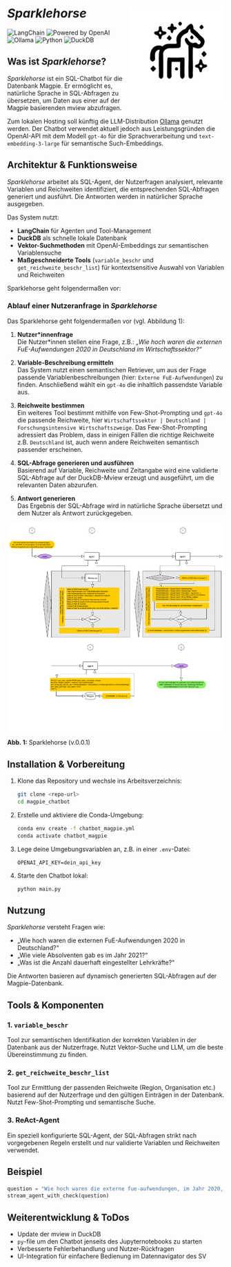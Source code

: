 # *Sparklehorse* <img src="img/sparklehorse_logo.svg" align="right" height="218" alt="Sparklehorse Logo" />

![LangChain](https://img.shields.io/badge/Powered%20by-LangChain-blue)
![Powered by OpenAI](https://img.shields.io/badge/Powered%20by-OpenAI-%23412991?logo=openai&logoColor=white)
![Ollama](https://img.shields.io/badge/Ollama-LLM%20Integration-orange)
![Python](https://img.shields.io/badge/Developed%20with-Python-yellow)
![DuckDB](https://img.shields.io/badge/Fast%20Queries-DuckDB-green)

## Was ist *Sparklehorse*?

*Sparklehorse* ist ein SQL-Chatbot für die Datenbank Magpie. Er ermöglicht es, natürliche Sprache in SQL-Abfragen zu übersetzen, um Daten aus einer auf der Magpie basierenden mview abzufragen. 

Zum lokalen Hosting soll künftig die LLM-Distribution [Ollama](https://ollama.com/) genutzt werden. Der Chatbot verwendet aktuell jedoch aus Leistungsgründen die OpenAI-API mit dem Modell `gpt-4o` für die Sprachverarbeitung und `text-embedding-3-large` für semantische Such-Embeddings.

## Architektur & Funktionsweise

*Sparklehorse* arbeitet als SQL-Agent, der Nutzerfragen analysiert, relevante Variablen und Reichweiten identifiziert, die entsprechenden SQL-Abfragen generiert und ausführt. Die Antworten werden in natürlicher Sprache ausgegeben.

Das System nutzt:

- **LangChain** für Agenten und Tool-Management
- **DuckDB** als schnelle lokale Datenbank
- **Vektor-Suchmethoden** mit OpenAI-Embeddings zur semantischen Variablensuche
- **Maßgeschneiderte Tools** (`variable_beschr` und `get_reichweite_beschr_list`) für kontextsensitive Auswahl von Variablen und Reichweiten

Sparklehorse geht folgendermaßen vor: 

### Ablauf einer Nutzeranfrage in *Sparklehorse*

Das Sparklehorse geht folgendermaßen vor (vgl. Abbildung 1): 

1. **Nutzer\*innenfrage**  
   Die Nutzer\*innen stellen eine Frage, z.B.: 
   _„Wie hoch waren die externen FuE-Aufwendungen 2020 in Deutschland im Wirtschaftssektor?“_

2. **Variable-Beschreibung ermitteln**  
   Das System nutzt einen semantischen Retriever, um aus der Frage passende Variablenbeschreibungen (hier: `Externe FuE-Aufwendungen`) zu finden. Anschließend wählt ein `gpt-4o` die inhaltlich passendste Variable aus.

3. **Reichweite bestimmen**  
      Ein weiteres Tool bestimmt mithilfe von Few-Shot-Prompting und `gpt-4o` die passende Reichweite, hier `Wirtschaftssektor | Deutschland | Forschungsintensive Wirtschaftszweige`. Das Few-Shot-Prompting adressiert das Problem, dass in einigen Fällen die richtige Reichweite z.B. `Deutschland` ist, auch wenn andere Reichweiten semantisch passender erscheinen.

4. **SQL-Abfrage generieren und ausführen**  
   Basierend auf Variable, Reichweite und Zeitangabe wird eine validierte SQL-Abfrage auf der DuckDB-Mview erzeugt und ausgeführt, um die relevanten Daten abzurufen.

5. **Antwort generieren**  
   Das Ergebnis der SQL-Abfrage wird in natürliche Sprache übersetzt und dem Nutzer als Antwort zurückgegeben.


![Aktuelles Modell](img/curent_model_v_0.0.1.png)

**Abb. 1:** Sparklehorse (v.0.0.1)

## Installation & Vorbereitung

1. Klone das Repository und wechsle ins Arbeitsverzeichnis:
    ```bash
    git clone <repo-url>
    cd magpie_chatbot
    ```

2. Erstelle und aktiviere die Conda-Umgebung:
    ```bash
    conda env create -f chatbot_magpie.yml
    conda activate chatbot_magpie
    ```

3. Lege deine Umgebungsvariablen an, z.B. in einer `.env`-Datei:
    ```
    OPENAI_API_KEY=dein_api_key
    ```

4. Starte den Chatbot lokal:
    ```bash
    python main.py
    ```

## Nutzung

*Sparklehorse* versteht Fragen wie:

- „Wie hoch waren die externen FuE-Aufwendungen 2020 in Deutschland?“
- „Wie viele Absolventen gab es im Jahr 2021?“
- „Was ist die Anzahl dauerhaft eingestellter Lehrkräfte?“

Die Antworten basieren auf dynamisch generierten SQL-Abfragen auf der Magpie-Datenbank.

## Tools & Komponenten

### 1. `variable_beschr`

Tool zur semantischen Identifikation der korrekten Variablen in der Datenbank aus der Nutzerfrage. Nutzt Vektor-Suche und LLM, um die beste Übereinstimmung zu finden.

### 2. `get_reichweite_beschr_list`

Tool zur Ermittlung der passenden Reichweite (Region, Organisation etc.) basierend auf der Nutzerfrage und den gültigen Einträgen in der Datenbank. Nutzt Few-Shot-Prompting und semantische Suche.

### 3. ReAct-Agent

Ein speziell konfigurierte SQL-Agent, der SQL-Abfragen strikt nach vorgegebenen Regeln erstellt und nur validierte Variablen und Reichweiten verwendet.

## Beispiel

```python
question = "Wie hoch waren die externe fue-aufwendungen, im Jahr 2020, in Deutschland, im wirtschaftssektor, bei forschungsintensive wirtschaftszweige Forschung?"
stream_agent_with_check(question)
```

## Weiterentwicklung & ToDos

- Update der mview in DuckDB
- `py`-file um den Chatbot jenseits des Jupyternotebooks zu starten
- Verbesserte Fehlerbehandlung und Nutzer-Rückfragen
- UI-Integration für einfachere Bedienung im Datennavigator des SV